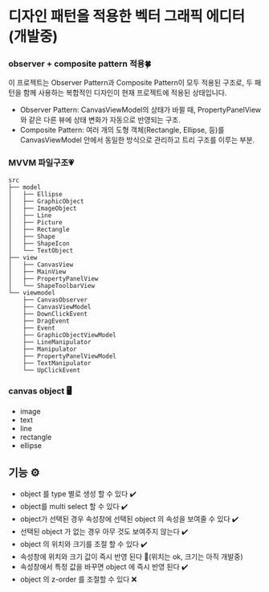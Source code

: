 # 디자인 패턴을 적용한 벡터 그래픽 에디터 (개발중)
### observer + composite pattern 적용🍀
이 프로젝트는 Observer Pattern과 Composite Pattern이 모두 적용된 구조로, 두 패턴을 함께 사용하는 복합적인 디자인이 현재 프로젝트에 적용된 상태입니다.

- Observer Pattern: CanvasViewModel의 상태가 바뀔 때, PropertyPanelView와 같은 다른 뷰에 상태 변화가 자동으로 반영되는 구조.
- Composite Pattern: 여러 개의 도형 객체(Rectangle, Ellipse, 등)를 CanvasViewModel 안에서 동일한 방식으로 관리하고 트리 구조를 이루는 부분.

### MVVM 파일구조💗
```
src
├── model
│   ├── Ellipse
│   ├── GraphicObject
│   ├── ImageObject
│   ├── Line
│   ├── Picture
│   ├── Rectangle
│   ├── Shape
│   ├── ShapeIcon
│   └── TextObject
├── view
│   ├── CanvasView
│   ├── MainView
│   ├── PropertyPanelView
│   └── ShapeToolbarView
└── viewmodel
    ├── CanvasObserver
    ├── CanvasViewModel
    ├── DownClickEvent
    ├── DragEvent
    ├── Event
    ├── GraphicObjectViewModel
    ├── LineManipulator
    ├── Manipulator
    ├── PropertyPanelViewModel
    ├── TextManipulator
    └── UpClickEvent
```
### canvas object 🖥️
- image
- text
- line
- rectangle
- ellipse

## 기능 ⚙️
- object 를 type 별로 생성 할 수 있다 ✔️
- object를 multi select 할 수 있다 ✔️
- object가 선택된 경우 속성창에 선택된 object 의 속성을 보여줄 수 있다 ✔️
- 선택된 object 가 없는 경우 아무 것도 보여주지 않는다 ✔️
- object 의 위치와 크기를 조절 할 수 있다 ✔️
- 속성창에 위치와 크기 값이 즉시 반영 된다 🔺(위치는 ok, 크기는 아직 개발중)
- 속성창에서 특정 값을 바꾸면 object 에 즉시 반영 된다 ✔️
- object 의 z-order 를 조절할 수 있다 ❌
